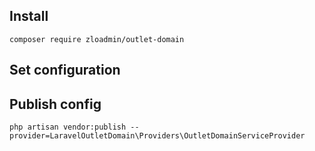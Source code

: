 ## Install 
`composer require zloadmin/outlet-domain`

## Set configuration

## Publish config
`php artisan vendor:publish --provider=LaravelOutletDomain\Providers\OutletDomainServiceProvider`
